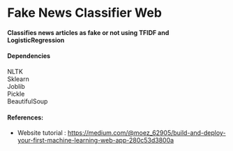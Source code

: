 # Fake News Classifier Web

#### Classifies news articles as fake or not using TFIDF and LogisticRegression

#### Dependencies
NLTK \
Sklearn \
Joblib \
Pickle \
BeautifulSoup 

#### References:
- Website tutorial : https://medium.com/@moez_62905/build-and-deploy-your-first-machine-learning-web-app-280c53d3800a
